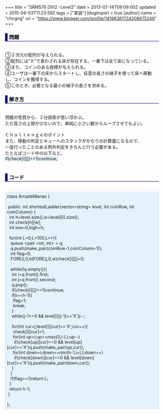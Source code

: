 +++
title = "SRM576 DIV2 -Level2"
date = 2013-07-14T09:09:00Z
updated = 2015-04-03T11:23:59Z
tags = ["実装"]
blogimport = true 
[author]
	name = "chngng"
	uri = "https://www.blogger.com/profile/14196381724208675248"
+++

<div dir="ltr" style="text-align: left;" trbidi="on"><h3 style="border-bottom: 2px solid slateblue; border-left: 8px solid navy; color: black; padding: 0px 0px 1px 5px;">問題 </h3><br />①２次元の配列が与えられる。<br />②配列には”Ｘ”で表わされる床が存在する。一番下は全て床になっている。<br />③また、コインのある座標が与えられる。<br />④ユーザは一番下の床からスタートし、任意の長さの梯子を使って床へ移動し、コインを獲得する。<br />⑤このとき、必要となる最小の梯子の長さを求める。<br /><h3 style="border-bottom: 2px solid slateblue; border-left: 8px solid navy; color: black; padding: 0px 0px 1px 5px;">解き方 </h3><br />問題の性質から、２分探索が思い浮かぶ。<br />ただ高さの上限が少ないので、単純に小さい数からループさせてもよい。<br /><br />Ｃｈａｌｌｅｎｇｅのポイント<br />また、移動の判定とキューへのスタックがかなりの計算量になるので、<br />一度行ったことのある例外判定をきちんと行う必要がある。<br />たとえばコード中の以下など。<br /><span style="background-color: #e3f2fb;">if(check[i][j]==1)continue;</span><br /><br /><h3 style="border-bottom: 2px solid slateblue; border-left: 8px solid navy; color: black; padding: 0px 0px 1px 5px;">コード </h3><br /><div style="background-color: #e3f2fb; border: 1px dotted #CCCCCC; padding: 5px;">class ArcadeManao {<br /><br /><span class="Apple-tab-span" style="white-space: pre;"> </span>public: int shortestLadder(vector&lt;string&gt; level, int coinRow, int coinColumn) {<br /><span class="Apple-tab-span" style="white-space: pre;">  </span>int h=level.size(),w=level[0].size();<br /><span class="Apple-tab-span" style="white-space: pre;">  </span>int check[h][w];<br /><span class="Apple-tab-span" style="white-space: pre;">  </span>int low=0,high=h;<br /><br /><span class="Apple-tab-span" style="white-space: pre;">  </span>for(int L=0;L&lt;100;L++){<br /><span class="Apple-tab-span" style="white-space: pre;">   </span>queue &lt;pair &lt;int, int&gt; &gt; q;<br /><span class="Apple-tab-span" style="white-space: pre;">   </span>q.push(make_pair(coinRow-1,coinColumn-1));<br /><span class="Apple-tab-span" style="white-space: pre;">   </span>int flag=0;<br /><span class="Apple-tab-span" style="white-space: pre;">   </span>FORE(i,0,h)FORE(j,0,w)check[i][j]=0;<br /><br /><span class="Apple-tab-span" style="white-space: pre;">   </span>while(!q.empty()){<br /><span class="Apple-tab-span" style="white-space: pre;">    </span>int i=q.front().first;<br /><span class="Apple-tab-span" style="white-space: pre;">    </span>int j=q.front().second;<br /><span class="Apple-tab-span" style="white-space: pre;">    </span>q.pop();<br /><span class="Apple-tab-span" style="white-space: pre;">    </span>if(check[i][j]==1)continue;<br /><span class="Apple-tab-span" style="white-space: pre;">    </span>if(i==h-1){<br /><span class="Apple-tab-span" style="white-space: pre;">     </span>flag=1;<br /><span class="Apple-tab-span" style="white-space: pre;">     </span>break;<br /><span class="Apple-tab-span" style="white-space: pre;">    </span>}<br /><span class="Apple-tab-span" style="white-space: pre;">    </span>while(j-1&gt;=0 &amp;&amp; level[i][j-1]=='X')j--;<br /><br /><span class="Apple-tab-span" style="white-space: pre;">    </span>for(int cur=j;level[i][cur]=='X';cur++){<br /><span class="Apple-tab-span" style="white-space: pre;">     </span>check[i][cur]=1;<br /><span class="Apple-tab-span" style="white-space: pre;">     </span>for(int up=i;up&gt;=max(0,i-L);up--)<br /><span class="Apple-tab-span" style="white-space: pre;">      </span>if(check[up][cur]==0 &amp;&amp; level[up][cur]=='X')q.push(make_pair(up,cur));<br /><span class="Apple-tab-span" style="white-space: pre;">     </span>for(int down=i;down&lt;=min(h-1,i+L);down++)<br /><span class="Apple-tab-span" style="white-space: pre;">      </span>if(check[down][cur]==0 &amp;&amp; level[down][cur]=='X')q.push(make_pair(down,cur));<br /><span class="Apple-tab-span" style="white-space: pre;">    </span>}<br /><span class="Apple-tab-span" style="white-space: pre;">   </span>}<br /><span class="Apple-tab-span" style="white-space: pre;">   </span>if(flag==1)return L;<br /><span class="Apple-tab-span" style="white-space: pre;">  </span>}<br /><span class="Apple-tab-span" style="white-space: pre;">  </span>return h-1;<br /><span class="Apple-tab-span" style="white-space: pre;"> </span>}<br /><br />};</div></div>

